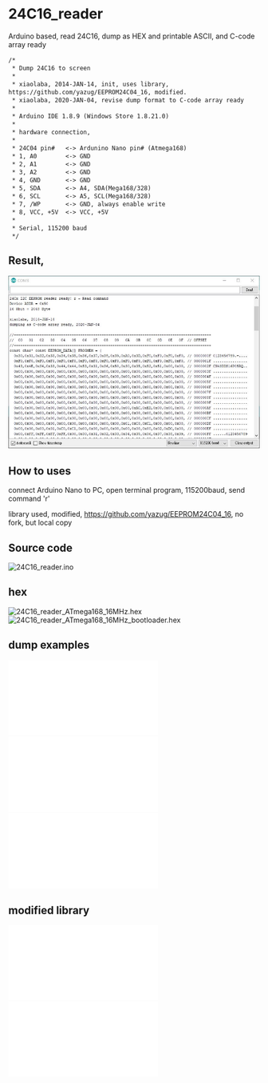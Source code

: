 # 24C16_reader
Arduino based, read 24C16, dump as HEX and printable ASCII, and C-code array ready  

```
/*
 * Dump 24C16 to screen
 * 
 * xiaolaba, 2014-JAN-14, init, uses library, https://github.com/yazug/EEPROM24C04_16, modified.
 * xiaolaba, 2020-JAN-04, revise dump format to C-code array ready 
 * 
 * Arduino IDE 1.8.9 (Windows Store 1.8.21.0)
 * 
 * hardware connection,
 * 
 * 24C04 pin#   <-> Ardunino Nano pin# (Atmega168)
 * 1, A0        <-> GND
 * 2, A1        <-> GND
 * 3, A2        <-> GND
 * 4, GND       <-> GND
 * 5, SDA       <-> A4, SDA(Mega168/328)
 * 6, SCL       <-> A5, SCL(Mega168/328)
 * 7, /WP       <-> GND, always enable write
 * 8, VCC, +5V  <-> VCC, +5V
 * 
 * Serial, 115200 baud
 */
```

## Result,  

![xiaolaba_24C16_reader_ATmega168_16MHz.JPG](xiaolaba_24C16_reader_ATmega168_16MHz.JPG)  

## How to uses
connect Arduino Nano to PC, open terminal program, 115200baud, send command 'r'

library used, modified, https://github.com/yazug/EEPROM24C04_16, no fork, but local copy

## Source code  
![24C16_reader.ino](24C16_reader.ino)  


## hex  
![24C16_reader_ATmega168_16MHz.hex](24C16_reader_ATmega168_16MHz.hex)  
![24C16_reader_ATmega168_16MHz_bootloader.hex](24C16_reader_ATmega168_16MHz_bootloader.hex)

## dump examples  
![LG_42LE5500DA_IC8100_24C16.txt](LG_42LE5500DA_IC8100_24C16.txt)  
![LG_42LE5500DA_IC8401_24C02.txt](LG_42LE5500DA_IC8401_24C02.txt)  
![RAM_24C02.txt](RAM_24C02.txt)  


## modified library
![Eeprom24C04_16.cpp](Eeprom24C04_16.cpp)  
![Eeprom24C04_16.h](Eeprom24C04_16.h)
